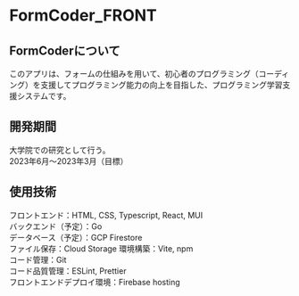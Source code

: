 # FormCoder_FRONT
## FormCoderについて
このアプリは、フォームの仕組みを用いて、初心者のプログラミング（コーディング）を支援してプログラミング能力の向上を目指した、プログラミング学習支援システムです。  
## 開発期間
大学院での研究として行う。  
2023年6月〜2023年3月（目標）
## 使用技術
フロントエンド：HTML, CSS, Typescript, React, MUI  
バックエンド（予定）：Go  
データベース（予定）：GCP Firestore  
ファイル保存：Cloud Storage
環境構築：Vite, npm  
コード管理：Git  
コード品質管理：ESLint, Prettier  
フロントエンドデプロイ環境：Firebase hosting  
